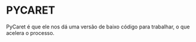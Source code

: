 # PYCARET
PyCaret é que ele nos dá uma versão de baixo código para trabalhar, o que acelera o processo.
